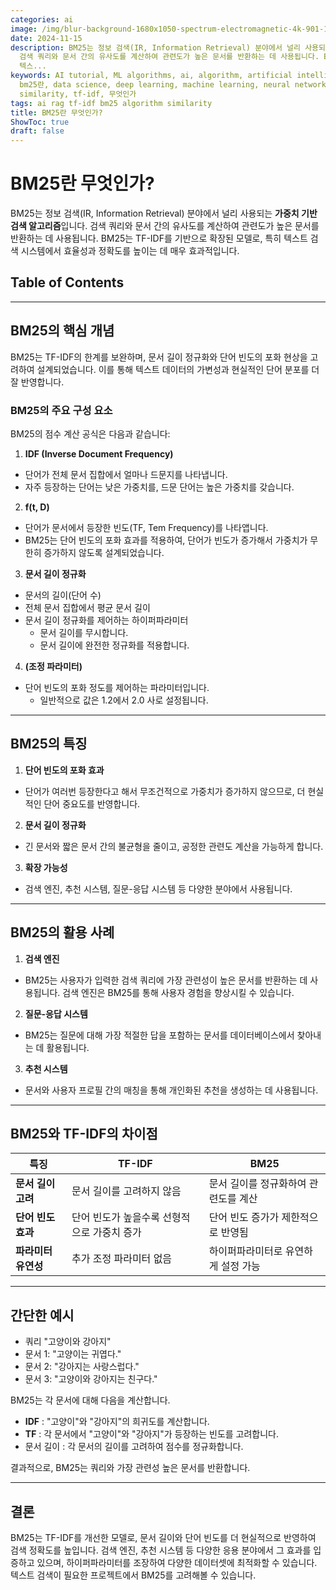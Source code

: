 ```yaml
---
categories: ai
image: /img/blur-background-1680x1050-spectrum-electromagnetic-4k-901-1.jpg
date: 2024-11-15
description: BM25는 정보 검색(IR, Information Retrieval) 분야에서 널리 사용되는 **가중치 기반 검색 알고리즘**입니다.
  검색 쿼리와 문서 간의 유사도를 계산하여 관련도가 높은 문서를 반환하는 데 사용됩니다. BM25는 TF-IDF를 기반으로 확장된 모델로, 특히
  텍스...
keywords: AI tutorial, ML algorithms, ai, algorithm, artificial intelligence, bm25,
  bm25란, data science, deep learning, machine learning, neural networks, python, rag,
  similarity, tf-idf, 무엇인가
tags: ai rag tf-idf bm25 algorithm similarity
title: BM25란 무엇인가?
ShowToc: true
draft: false
---
```

# BM25란 무엇인가?
BM25는 정보 검색(IR, Information Retrieval) 분야에서 널리 사용되는 **가중치 기반 검색 알고리즘**입니다. 검색 쿼리와 문서 간의 유사도를 계산하여 관련도가 높은 문서를 반환하는 데 사용됩니다. BM25는 TF-IDF를 기반으로 확장된 모델로, 특히 텍스트 검색 시스템에서 효율성과 정확도를 높이는 데 매우 효과적입니다.

## Table of Contents
---
## BM25의 핵심 개념
BM25는 TF-IDF의 한계를 보완하며, 문서 길이 정규화와 단어 빈도의 포화 현상을 고려하여 설계되었습니다. 이를 통해 텍스트 데이터의 가변성과 현실적인 단어 분포를 더 잘 반영합니다.

### BM25의 주요 구성 요소
BM25의 점수 계산 공식은 다음과 같습니다:

1. **IDF (Inverse Document Frequency)**
  - 단어가 전체 문서 집합에서 얼마나 드문지를 나타냅니다.
  - 자주 등장하는 단어는 낮은 가중치를, 드문 단어는 높은 가중치를 갖습니다.
2. **f(t, D)**
  - 단어가 문서에서 등장한 빈도(TF, Tem Frequency)를 나타앱니다.
  - BM25는 단어 빈도의 포화 효과를 적용하여, 단어가 빈도가 증가해서 가중치가 무한히 증가하지 않도록 설계되었습니다.
3. **문서 길이 정규화**
  - 문서의 길이(단어 수)
  - 전체 문서 집합에서 평균 문서 길이
  - 문서 길이 정규화를 제어하는 하이퍼파라미터
    - 문서 길이를 무시합니다.
    - 문서 길이에 완전한 정규화를 적용합니다.
4. **(조정 파라미터)**
  - 단어 빈도의 포화 정도를 제어하는 파라미터입니다.
    - 일반적으로 값은 1.2에서 2.0 사로 설정됩니다.

---

## BM25의 특징
1. **단어 빈도의 포화 효과**
  - 단어가 여러번 등장한다고 해서 무조건적으로 가중치가 증가하지 않으므로, 더 현실적인 단어 중요도를 반영합니다.
2. **문서 길이 정규화**
  - 긴 문서와 짧은 문서 간의 불균형을 줄이고, 공정한 관련도 계산을 가능하게 합니다.
3. **확장 가능성**
  - 검색 엔진, 추천 시스템, 질문-응답 시스템 등 다양한 분야에서 사용됩니다.

---

## BM25의 활용 사례
1. **검색 엔진**
  - BM25는 사용자가 입력한 검색 쿼리에 가장 관련성이 높은 문서를 반환하는 데 사용됩니다. 검색 엔진은 BM25를 통해 사용자 경험을 향상시킬 수 있습니다.
2. **질문-응답 시스템**
  - BM25는 질문에 대해 가장 적절한 답을 포함하는 문서를 데이터베이스에서 찾아내는 데 활용됩니다.
3. **추천 시스템**
  - 문서와 사용자 프로필 간의 매칭을 통해 개인화된 추천을 생성하는 데 사용됩니다.

---

## BM25와 TF-IDF의 차이점

|특징|TF-IDF|BM25|
|---|-----|-----|
|**문서 길이 고려**|문서 길이를 고려하지 않음|문서 길이를 정규화하여 관련도를 계산|
|**단어 빈도 효과**|단어 빈도가 높을수록 선형적으로 가중치 증가|단어 빈도 증가가 제한적으로 반영됨|
|**파라미터 유연성**|추가 조정 파라미터 없음|하이퍼파라미터로 유연하게 설정 가능|

---

## 간단한 예시
- 쿼리 "고양이와 강아지"
- 문서 1: "고양이는 귀엽다."
- 문서 2: "강아지는 사랑스럽다."
- 문서 3: "고양이와 강아지는 친구다."

BM25는 각 문서에 대해 다음을 계산합니다.
- **IDF** : "고양이"와 "강아지"의 희귀도를 계산합니다.
- **TF** : 각 문서에서 "고양이"와 "강아지"가 등장하는 빈도를 고려합니다.
- 문서 길이 : 각 문서의 길이를 고려하여 점수를 정규화합니다.

결과적으로, BM25는 쿼리와 가장 관련성 높은 문서를 반환합니다.

---

## 결론
BM25는 TF-IDF를 개선한 모델로, 문서 길이와 단어 빈도를 더 현실적으로 반영하여 검색 정확도를 높입니다. 검색 엔진, 추천 시스템 등 다양한 응용 분야에서 그 효과를 입증하고 있으며, 하이퍼파라미터를 조장하여 다양한 데이터셋에 최적화할 수 있습니다. 텍스트 검색이 필요한 프로젝트에서 BM25를 고려해볼 수 있습니다.
